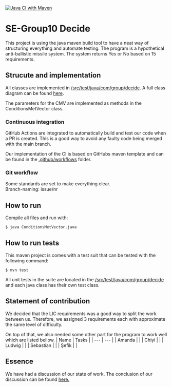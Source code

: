 [![Java CI with Maven](https://github.com/darkway-s/SE-Group10/actions/workflows/maven.yml/badge.svg)](https://github.com/darkway-s/SE-Group10/actions/workflows/maven.yml)
# SE-Group10 Decide
This project is using the java maven build tool to have a neat way of structuring everything and automate testing. The program is a hypothetical anti-ballistic missile system. The system returns Yes or No based on 15 requirements. 

## Strucute and implementation
All classes are implemented in [/src/test/java/com/group/decide](/src/test/java/com/group/decide). 
A full class diagram can be found [here](https://viewer.diagrams.net/?tags=%7B%7D&highlight=0000ff&edit=_blank&layers=1&nav=1&title=decide#R7V1bd9o6Fv41rJU%2BlGX5Co%2BEJG3mhJYTkvbMvDm2Ap4ai2ObBvrrR7Il3yRjQxBwOs7qSrGQZFv707582lJ62ni5%2BRTaq8UEudDvqYq76Wk3PVVVgTXA%2F5GSLS0xAEhL5qHnpmWFgpn3C9JChZauPRdGpYoxQn7srcqFDgoC6MSlMjsM0Vu52ivyy3dd2XPIFcwc2%2BdLv3tuvEhLB6qVl3%2BG3nzB7gzMYfrN0maV6ZtEC9tFb4Ui7banjUOE4vTTcjOGPhk9Ni7f77ff%2FYcf5qd%2F%2FRn9bT9f%2F%2FH05dvHtLO7fZpkrxDCID64a2f096%2FJ59nC%2B8%2F0j6%2FL6Wbgr68%2Fakba90%2FbX9MBm9hx6G16qunje10%2F4Q9z8oGOQbxlAxu9eUvfDvDV9SsK4hn9BuBr2%2FfmAf7s4OeFIS74CcPYwzIZ0S9itMKlzsLz3Qd7i9bkraLYdn6wq%2BsFCr1fuFvbp33ir8OYwktTSjVmpCUuJqUhjHCdKRsqUCma2JtSxQc7immBg3zfXkXeS%2FYaSzuce8E1imO0pJXoaOHXgZsKvhqEAzLE4LkG0RLG4Ra3Y72oA4oyOs8%2BqgM6895y1KoWrbQoInao09lCZ8o86z1HA%2F5AAbEPOEwOHD0VD4GSzsoRaY%2FfWcXVtM0oGZ3rZCb7Nd9WEITHME4kG6IfcIx8hKFyE6AUUp7vV4oYqnz4GtdiKlrZjhfMH5I6N3pe8khHjBQh3PbVT%2BbywnNdGBA8oNiO7VT4RNIrhJ8%2BGVHjGv%2FDAz9W%2BkbPwA8%2Bxtcgv8b%2FSPUwHqMAv4vtJTiAGFlvMIrbgmbH9ORRQ0GiKe0goktDiCVASEXKvpdIL5UyU8HgIBEvsbB8mMv0iYj85iPg5K7xctcEMvbtF%2BhPUeTFHiL9h2ndiuzPJl5LbyfegSzpDmrmf2oiripqYFyd%2Bx841dCyYVqU3JYW8uYolUzym7%2FPHMaP6I3cp%2FAwOzsS9ICxeYUf6x09fCNvUHqK7GWbe632F7XrLxu7gwYuRjMsoWB%2BRR8rvSpV6%2FS5tAk%2FUFuafKBKmvLDISdV6GJ%2Fml7iQVmgOQps%2FzYvxUO9Dlzo0oHO6zygRD8T9fxfGMdb6r3Z6xgR%2Fy1eMt8Obrz4L6LJlb6isIJ%2Fk%2F76JABJr2%2BY55ZcbNlFgF%2F7r6TqcGixAto27YsU5I2Tq1LrKQw9PHrEUaWF7ihMJhlDKi6588hAZvevtkm8U9bK8e0o8hxWTJuCDDlkRA9wHrFU0Dp04C58UfHh22L1cwAQQ%2Bjbsfez%2FHjHNyxDgWFJ9RT7HwbrJQztxDDnGrGqGcdp0Ii1yg61dMZARf%2F9AhVTbRGogKFIaymyHBVdqXFURl9ueMP89fGRK%2Fvy9el5dnvTGbpjGbrhTkOn84GLEDKmIgsxoAtc5IkXKC3lK00h6Jx4vzE7cbm0FtY4v5u14Ggt3WzJWQBd2tznOc%2FUCPgwmJNnyiKpTu3vqRfSeVerF1SznexVWXyVLmI0O7V%2FJPEaLae2NK0vYiPJxE51%2FxU3v1swVnVN27BTQl4q5XA8HDBvzsYBdbzPZelFo%2BVSD%2BOHjj5zDH7mTJHIBHbe0VFjaaPiHVlDgeOsiAIjWTrUqOP8N%2FULfttute8oWiKdhft4T0JsaLK8J0NE23Xe05HEKwiMhOKVNfOHFifMU1D%2FOdme0%2BY5334K0hxkeUlNrHlqf9%2FBmtOm1LbmUbIF%2BsAqmwJzgBWOWe4qfZXcMlNx4wG0t4VqFND199PYTC7crNhhmxaGXkFc%2BhQ5%2FrLxORySJm%2BMHux14CzuiYvhwBV2zfE8dZMZHU3swJ5jz6PzWST6LBYj8RkQDIHe0sBJCR1TZJfSTKQMGzhwSgnAxFUpk4HXCPnQDoRRV%2BfE7Gnl0jm7jxMjRIs0CojFVZ0TI0O8AgpIrAxk6QJLtLBDdEGz4RDzQ0VtMFZ7I6X9bzyYdpIkQGmiKbvm%2BZeH%2B7FyxRf38Y%2BoLtArlTs1dVwctzVqA1k4Biwz%2BzyZOOUkHNXotcrBIfk7WcpN2lSxjN4BOTilfBqK0mIyTSVPpy50KGtwtYJ%2BPH1eX19Vx%2BGmCv5GSX5OEH5YZsvog8Yp50raASwd%2FDyIJCohxyRoB0ilr6ulpLAEoQdlhR0VkSKc8Vi9GOTVKcvTAM%2FiF%2B1uoOO58AIDvvPtTGmt2FzzxTRMmSGiWWW1RekgjFA4iTW1RKx25%2FS3dZbSGbjPNhSxeGVJty7%2Bn%2BBBqDjKe%2FrMxflSN8P%2BD73nJkAIMkJFgNBlrWeyhdLieiYLvi7JXPx%2B%2FCDQhlWmmNFzRTRYhoATkEYQDrQ6UuD2y6enz2l07qI1GbFqtP04url%2FnoGddW6ns%2FuHr1921hk93o7qeqlG%2BV00v6c%2BqluY2bFyKkKgJYt0HPD5qJ3%2FcTTxCtONRfJVpSmYup3SmdUpkYtMAST83oe6%2BV4IghvtUCbxxBrUTk8iIhJiR6n54QPSeq0iT3rquaUHmGd6JmajdyjXpqi9MtmW74A7cMPbi4%2BIB7I3jTZwoDjafBkYukFu4trRIhmtkyzpK1S%2FXji1ATTtnMg7jOVV%2BrpexN1BdFoJDntya8JdmcfA6OXAEqhn3aCZPWgxgMK39pZeYIfb54CoCew0pPv5L5CH%2B%2F0CK9OsJF5oglxR3RCutUoznEpdYLWqBUvqAZUPGeoSMI7oLNO5u08wJISNtAwMoHTRkEwBC3IwhAKWRccCpW6D3fR5MhFnWTyMJyLFUNzfT1UDqT2efGuRx8WnU6B4QcyU8roOnPRkASWAkLhSZAcM%2FoVR46yxgYXpw3ba5%2Fjg5KlhITilUcNA4fe63GFD5Wd2KgVV59Scw6kRJt4ID5OQlkGWHVPBqa9XAUxa5ZN2WmRvLbL3VhghSiT6MN1eGJkCFuWRnvIAiUy9cErg7vlbjQ8zfW7jlbC6Qn%2Bn0YNZ2NHI95%2FCNUz2AUdsv27e8B0eD361bsfvqQDO%2B0FCgBvS%2FCDAe%2BnJrp%2FO8TnFMrmuVpbJhVt%2Fhcvk8ugcULeMxaYUUTXJPq8HL4qZ0qJ7xTpn51BVAXafCtl29VqaszM8Typ6czJtto7BlsKytQzFtHo7FzMEZzj2mtn%2F3Zq07U7To28g%2FQgq2zNBFQs1O0fzntjBbJUdp%2BlCxbt3nOZLrOwBwe4Np9mevgPr0%2FeQujsVgO70a5l6TxADnDgvAIiYgNToud7P3OQl3GbBd6rGBx%2Fy003vSg0LfSlM%2Brj07zX5mxLXCQ6yq%2FLtbNdN7niVSIvuL0PFe72E1ftU7y621L9L2kkTvKyW8NLkpZ0onAzOtvjfdu2%2FV0o4UZs3d53%2FeAfQdptL3QEdJ1pzZz2Lkpa7oOwUQZlSPY%2FJFARlqnCNXVruMmBOBReUBevltBCXiU5mKsZt5eC%2BWrFuqzK%2F%2B7j1Sl2lYVt6TExANX7sws597WNdMLLjsE4R9KUlTWdBTOdfSxGwKG1aKGGJibe1mQIVw3flBas1dXPvycdZHEJ7edXT7j7sk0DdJPpL9GObxCjInz61GM9zdJgwf7rJkW1Idd4%2FaZRPPD1xqvN7M5jFjAqfb1gNhI7EDZl6NQeAqvk6rodrwJ5MLtuj8cbn4qO1vq6XzuMAfTA8ebr24YdznD9jm9GKF5%2BwzQ79%2FIehUy%2BjUzG7zQR7Kv5%2FAjZb8ORCfVFAWhmq%2B1jjOsmVQCPyJXafMSNdvFqNXS%2B4eSIvj5W90%2FwbVfNvWkp%2FAIb5T7nHxgWmOuPd0G%2BNk3E8q85T%2FITTsJck4A9eolUiauU9RQnN4TGCg2yMgNgdUpI%2FbMZ4eS%2FnP9p13Obe2xaB0b4ESfNSwNvCi%2BEMh8fknm%2BhveJmb6tY6AD%2BzqgsMpKDZ0TYKjL%2BqmAKyWP8hX%2Bo7LiasOY8qV2xTX7ElqKWLflwwJbVG2x52ctssuGHLb6%2FT52yv%2FjVbC31GpSdSvFWOWh12B8Oj6B49%2BtXtuIV%2FAW2GsVb1p%2FrKNGeXoB9usAhaYvoVaxIO32oahWRi5bUteNQRfgyRGShOkcJftfFBLmQ1Pgf).

The parameters for the CMV are implemented as methods in the ConditionsMetVector class.  



### Continuous integration
GitHub Actions are integrated to automatically build and test our code when a PR is created. This is a good way to avoid any faulty code being merged with the main branch. 

Our implementation of the CI is based on GitHubs maven template and can be found in the [.github/workflows](.github/workflows) folder.

### Git workflow
Some standards are set to make everything clear.  
Branch-naming: issue/nr

## How to run
Compile all files and run with:
```
$ java ConditionsMetVector.java
```

## How to run tests
This maven project is comes with a test suit that can be tested with the following command:
```
$ mvn test
```
All unit tests in the suite are located in the [/src/test/java/com/group/decide](/src/test/java/com/group/decide) and each java class has their own test class. 

## Statement of contribution
We decided that the LIC requirements was a good way to split the work between us. Therefore, we assigned 3 requirements each with approximate the same level of difficulty. 

On top of that, we also needed some other part for the program to work well which are listed bellow. 
| Name | Tasks |
| --- | --- |
| Amanda |  |
| Chiyi | |
| Ludwig | |
| Sebastian | |
| Şefik | |

## Essence
We have had a discussion of our state of work. The conclusion of our discussion can be found [here.](https://docs.google.com/document/d/1F2XvOlAA5KcxmcbASf5P0KabFuRd7MKCWuzxflHKIb8/edit)
